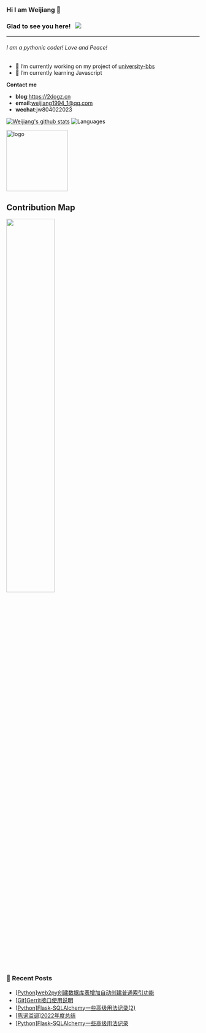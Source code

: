 ### Hi I am Weijiang 👋 
### Glad to see you here! &nbsp; ![](https://visitor-badge.glitch.me/badge?page_id=weijiang1994.weijiang1994&style=flat-square&color=0088cc)
---
###### I am a pythonic coder! Love and Peace!
- 🔭 I’m currently working on my project of [university-bbs](https://github.com/weijiang1994/university-bbs)
- 🌱 I’m currently learning Javascript

**Contact me**
- **blog**:https://2dogz.cn
- **email**:weijiang1994_1@qq.com
- **wechat**:jw804022023

[![Weijiang's github stats](https://github-readme-stats.vercel.app/api?username=weijiang1994&show_icons=true&theme=dark&hide_border=true)](https://github.com/weijiang1994/github-readme-stats)
![Languages](https://github-readme-stats.vercel.app/api/top-langs/?username=weijiang1994&&show_icons=true&hide_border=true&theme=dark&layout=compact&langs_count=8&exclude_repo=wxGo)
<!--
**weijiang1994/weijiang1994** is a ✨ _special_ ✨ repository because its `README.md` (this file) appears on your GitHub profile.

Here are some ideas to get you started:

- 🔭 I’m currently working on ...
- 🌱 I’m currently learning ...
- 👯 I’m looking to collaborate on ...
- 🤔 I’m looking for help with ...
- 💬 Ask me about ...
- 📫 How to reach me: ...
- 😄 Pronouns: ...
- ⚡ Fun fact: ...
-->

<img src="https://github-profile-trophy.vercel.app/?username=weijiang1994&theme=dark&column=7&margin-w=10" alt="logo" height="160" align="center" />

## Contribution Map

<a href="https://github.com/weijiang1994">
  <img src="https://contribution.catsjuice.com/_/weijiang1994?chart=3dbar&gap=0.6&scale=2&gradient=true&flatten=0&animation=wave&animation_duration=1&animation_delay=0.05&animation_amplitude=20&animation_frequency=0.5&animation_wave_center=10_0&format=svg&weeks=30&theme=cyan&colors=583EBB,626DF7,469EF9,22C2E0,51D5AC,BDD353,FED152,FBFC27" width="50%" />
</a>

### 📝 Recent Posts
<!-- BLOG-POST-LIST:START -->
- [[Python]web2py创建数据库表增加自动创建普通索引功能](https://2dogz.cn/blog/article/61/)
- [[Git]Gerrit接口使用说明](https://2dogz.cn/blog/article/60/)
- [[Python]Flask-SQLAlchemy一些高级用法记录&lpar;2&rpar;](https://2dogz.cn/blog/article/59/)
- [[陈词滥调]2022年度总结](https://2dogz.cn/blog/article/58/)
- [[Python]Flask-SQLAlchemy一些高级用法记录](https://2dogz.cn/blog/article/57/)
<!-- BLOG-POST-LIST:END -->
